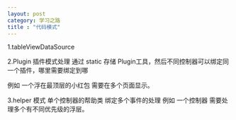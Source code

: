 ```yaml
---
layout: post
category: 学习之路
title : "代码模式"
---
```


1.tableViewDataSource



2.Plugin 插件模式处理  通过 static 存储 Plugin工具，然后不同控制器可以绑定同一个插件，哪里需要绑定到哪 

例如  一个浮在最顶层的小红包  需要在多个页面显示。

3.helper 模式  单个控制器的帮助类  绑定多个事件的处理 例如 一个控制器 需要处理多个有不同优先级的浮层。